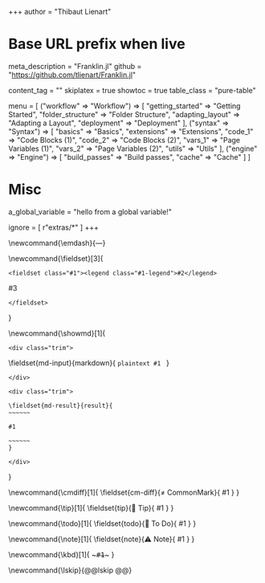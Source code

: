+++
author = "Thibaut Lienart"

# Base URL prefix when live
meta_description = "Franklin.jl"
github = "https://github.com/tlienart/Franklin.jl"

content_tag = ""
skiplatex   = true
showtoc     = true
table_class = "pure-table"

menu = [
    ("workflow" => "Workflow") => [
        "getting_started"  => "Getting Started",
        "folder_structure" => "Folder Structure",
        "adapting_layout"  => "Adapting a Layout",
        "deployment"       => "Deployment"
    ],
    ("syntax" => "Syntax") => [
        "basics"     => "Basics",
        "extensions" => "Extensions",
        "code_1"     => "Code Blocks (1)",
        "code_2"     => "Code Blocks (2)",
        "vars_1"     => "Page Variables (1)",
        "vars_2"     => "Page Variables (2)",
        "utils"      => "Utils" 
    ],
    ("engine" => "Engine") => [
        "build_passes" => "Build passes",
        "cache"        => "Cache"
    ]
]

# Misc

a_global_variable = "hello from a global variable!"

ignore = [
  r"extras/*"
]
+++

<!-- GLOBAL REFERENCES -->

[juliaweb]: https://julialang.org
[Pure.css]: https://purecss.io/
[hljs]: https://highlightjs.org/
[katex]: https://katex.org/
[mathjax]: https://www.mathjax.org/
[pycall]: https://github.com/JuliaPy/PyCall.jl
[rcall]: https://github.com/JuliaInterop/RCall.jl
[dataframes]: https://github.com/JuliaData/DataFrames.jl
[bootstrap]: https://getbootstrap.com/
[franklin-repo]: https://github.com/tlienart/Franklin.jl
[liveserver]: https://github.com/tlienart/LiveServer.jl

[page vars]: /syntax/vars+funs/
[code eval]: /syntax/code/
[hfuns]: /syntax/vars+funs/
[hfun]: /syntax/vars+funs/

[GA]: https://docs.github.com/en/actions

<!-- GLOBAL COMMANDS -->

\newcommand{\emdash}{&#8212;}

\newcommand{\fieldset}[3]{
  ~~~
  <fieldset class="#1"><legend class="#1-legend">#2</legend>
  ~~~
  #3
  ~~~
  </fieldset>
  ~~~
}

<!--
  Show markdown + what it looks like in a box
-->
\newcommand{\showmd}[1]{
  ~~~
  <div class="trim">
  ~~~
  \fieldset{md-input}{markdown}{
    `````plaintext
    #1
    `````
  }
  ~~~
  </div>
  ~~~
  <!--
  XXX keep extra line skip otherwise the blockquote and the
  showmd environment blend and it's ugly!
   -->
  ~~~
  <div class="trim">
  ~~~
    \fieldset{md-result}{result}{
    ~~~~~~

    #1

    ~~~~~~
    }
  ~~~
  </div>
  ~~~
}

<!--
  Note about difference with CommonMark
-->
\newcommand{\cmdiff}[1]{
  \fieldset{cm-diff}{&ne; CommonMark}{
    #1
  }
}

<!--
  Tip
-->
\newcommand{\tip}[1]{
  \fieldset{tip}{🚀 Tip}{
    #1
  }
}

<!--
 Todo
-->
\newcommand{\todo}[1]{
  \fieldset{todo}{🚧 To Do}{
    #1
  }
}

<!--
 Note
-->
\newcommand{\note}[1]{
  \fieldset{note}{⚠️ Note}{
    #1
  }
}


\newcommand{\kbd}[1]{ ~~~<kbd>#1</kbd>~~~ }

\newcommand{\lskip}{@@lskip @@}